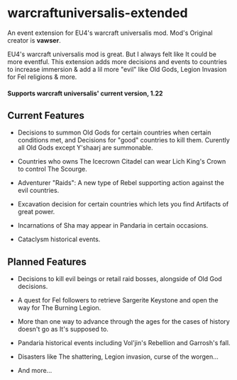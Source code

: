 # warcraftuniversalis-extended
An event extension for EU4's warcraft universalis mod. Mod's Original creator is **vawser**.

EU4's warcraft universalis mod is great. But I always felt like It could be more eventful. 
This extension adds more decisions and events to countries to increase immersion & add a lil more "evil" like Old Gods, 
Legion Invasion for Fel religions & more.

#### Supports warcraft universalis' current version, 1.22

## Current Features

* Decisions to summon Old Gods for certain countries when certain conditions met, and Decisions for "good" countries to kill them. Curently all Old Gods except Y'shaarj are summonable.

* Countries who owns The Icecrown Citadel can wear Lich King's Crown to control The Scourge.

* Adventurer "Raids": A new type of Rebel supporting action against the evil countries.

* Excavation decision for certain countries which lets you find Artifacts of great power.

* Incarnations of Sha may appear in Pandaria in certain occasions.

* Cataclysm historical events.

## Planned Features


* Decisions to kill evil beings or retail raid bosses, alongside of Old God decisions.

* A quest for Fel followers to retrieve Sargerite Keystone and open the way for The Burning Legion.

* More than one way to advance through the ages for the cases of history doesn't go as It's supposed to.

* Pandaria historical events including Vol'jin's Rebellion and Garrosh's fall.

* Disasters like The shattering, Legion invasion, curse of the worgen... 

* And more...
